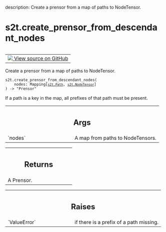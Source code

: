 description: Create a prensor from a map of paths to NodeTensor.

<div itemscope itemtype="http://developers.google.com/ReferenceObject">
<meta itemprop="name" content="s2t.create_prensor_from_descendant_nodes" />
<meta itemprop="path" content="Stable" />
</div>

# s2t.create_prensor_from_descendant_nodes

<!-- Insert buttons and diff -->

<table class="tfo-notebook-buttons tfo-api nocontent" align="left">
<td>
  <a target="_blank" href="https://github.com/google/struct2tensor/blob/master/struct2tensor/prensor.py#L528-L559">
    <img src="https://www.tensorflow.org/images/GitHub-Mark-32px.png" />
    View source on GitHub
  </a>
</td>
</table>



Create a prensor from a map of paths to NodeTensor.

<pre class="devsite-click-to-copy prettyprint lang-py tfo-signature-link">
<code>s2t.create_prensor_from_descendant_nodes(
    nodes: Mapping[<a href="../s2t/Path.md"><code>s2t.Path</code></a>, <a href="../s2t/NodeTensor.md"><code>s2t.NodeTensor</code></a>]
) -> "Prensor"
</code></pre>



<!-- Placeholder for "Used in" -->

If a path is a key in the map, all prefixes of that path must be present.

<!-- Tabular view -->
 <table class="responsive fixed orange">
<colgroup><col width="214px"><col></colgroup>
<tr><th colspan="2"><h2 class="add-link">Args</h2></th></tr>

<tr>
<td>
`nodes`
</td>
<td>
A map from paths to NodeTensors.
</td>
</tr>
</table>



<!-- Tabular view -->
 <table class="responsive fixed orange">
<colgroup><col width="214px"><col></colgroup>
<tr><th colspan="2"><h2 class="add-link">Returns</h2></th></tr>
<tr class="alt">
<td colspan="2">
A Prensor.
</td>
</tr>

</table>



<!-- Tabular view -->
 <table class="responsive fixed orange">
<colgroup><col width="214px"><col></colgroup>
<tr><th colspan="2"><h2 class="add-link">Raises</h2></th></tr>

<tr>
<td>
`ValueError`
</td>
<td>
if there is a prefix of a path missing.
</td>
</tr>
</table>
